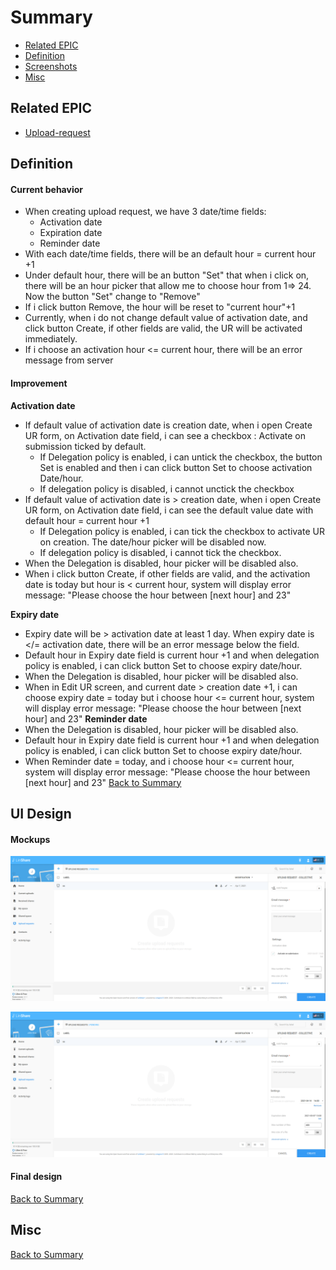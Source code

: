 # Summary

* [Related EPIC](#related-epic)
* [Definition](#definition)
* [Screenshots](#screenshots)
* [Misc](#misc)

## Related EPIC

* [Upload-request](./README.md)

## Definition

#### Current behavior

*  When creating upload request, we have 3 date/time fields:
   * Activation date 
   * Expiration date
   * Reminder date 
*  With each date/time fields, there will be an default hour = current hour +1
*  Under default hour, there will be an button "Set" that when i click on, there will be an hour picker that allow me to choose hour from 1=> 24. Now the button "Set" change to "Remove"
*  If i click button Remove, the hour will be reset to "current hour"+1
*  Currently, when i do not change default value of activation date, and click button Create, if other fields are valid, the UR will be activated immediately. 
*  If i choose an activation hour <= current hour, there will be an error message from server

#### Improvement 

**Activation date**
*  If default value of activation date is creation date, when i open Create UR form, on Activation date field, i can see a checkbox : Activate on submission ticked by default.  
    *  If Delegation policy is enabled, i can untick the checkbox, the button Set is enabled and then i can click button Set to choose activation Date/hour. 
    *  If delegation policy is disabled, i cannot unctick the checkbox 
*  If default value of activation date is > creation date, when i open Create UR form, on Activation date field, i can see the default value date with default hour = current hour +1
    *  If Delegation policy is enabled, i can tick the checkbox to activate UR on creation. The date/hour picker will be disabled now. 
    *  If delegation policy is disabled, i cannot tick the checkbox. 
*  When the Delegation is disabled, hour picker will be disabled also. 
*  When i click button Create, if other fields are valid, and the activation date is today but hour is < current hour, system will display error message: "Please choose the hour between [next hour] and 23"

**Expiry date**
*  Expiry date will be > activation date at least 1 day. When expiry date is </= activation date, there will be an error message below the field.
*  Default hour in Expiry date field is current hour +1 and when delegation policy is enabled, i can click button Set to choose expiry date/hour. 
*  When the Delegation is disabled, hour picker will be disabled also. 
*  When in Edit UR screen, and current date > creation date +1,  i can choose expiry date = today but i choose hour <= current hour, system will display error message: "Please choose the hour between [next hour] and 23"
**Reminder date**
*  When the Delegation is disabled, hour picker will be disabled also. 
*  Default hour in Expiry date field is current hour +1 and when delegation policy is enabled, i can click button Set to choose expiry date/hour. 
*  When Reminder date = today, and i choose hour <= current hour, system will display error message: "Please choose the hour between [next hour] and 23"
[Back to Summary](#summary)

## UI Design

#### Mockups

![3.1](./mockups/3.1.png)

![3.2](./mockups/3.2.png)

#### Final design

[Back to Summary](#summary)

## Misc

[Back to Summary](#summary)
